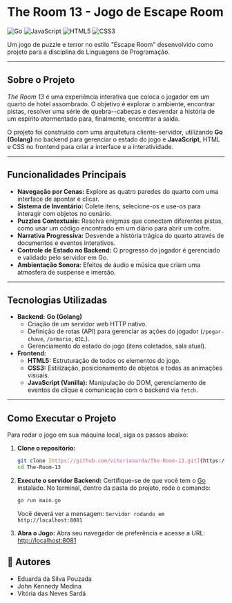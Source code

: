 #  The Room 13 - Jogo de Escape Room

![Go](https://img.shields.io/badge/Go-00ADD8?style=for-the-badge&logo=go&logoColor=white)
![JavaScript](https://img.shields.io/badge/JavaScript-F7DF1E?style=for-the-badge&logo=javascript&logoColor=black)
![HTML5](https://img.shields.io/badge/HTML5-E34F26?style=for-the-badge&logo=html5&logoColor=white)
![CSS3](https://img.shields.io/badge/CSS3-1572B6?style=for-the-badge&logo=css3&logoColor=white)

Um jogo de puzzle e terror no estilo "Escape Room" desenvolvido como projeto para a disciplina de Linguagens de Programação.

---

##  Sobre o Projeto

*The Room 13* é uma experiência interativa que coloca o jogador em um quarto de hotel assombrado. O objetivo é explorar o ambiente, encontrar pistas, resolver uma série de quebra--cabeças e desvendar a história de um espírito atormentado para, finalmente, encontrar a saída.

O projeto foi construído com uma arquitetura cliente-servidor, utilizando **Go (Golang)** no backend para gerenciar o estado do jogo e **JavaScript**, HTML e CSS no frontend para criar a interface e a interatividade.

---

##  Funcionalidades Principais

* **Navegação por Cenas:** Explore as quatro paredes do quarto com uma interface de apontar e clicar.
* **Sistema de Inventário:** Colete itens, selecione-os e use-os para interagir com objetos no cenário.
* **Puzzles Contextuais:** Resolva enigmas que conectam diferentes pistas, como usar um código encontrado em um diário para abrir um cofre.
* **Narrativa Progressiva:** Desvende a história trágica do quarto através de documentos e eventos interativos.
* **Controle de Estado no Backend:** O progresso do jogador é gerenciado e validado pelo servidor em Go.
* **Ambientação Sonora:** Efeitos de áudio e música que criam uma atmosfera de suspense e imersão.

---

##  Tecnologias Utilizadas

* **Backend:** **Go (Golang)**
    * Criação de um servidor web HTTP nativo.
    * Definição de rotas (API) para gerenciar as ações do jogador (`/pegar-chave`, `/armario`, etc.).
    * Gerenciamento do estado do jogo (itens coletados, sala atual).
* **Frontend:**
    * **HTML5:** Estruturação de todos os elementos do jogo.
    * **CSS3:** Estilização, posicionamento de objetos e todas as animações visuais.
    * **JavaScript (Vanilla):** Manipulação do DOM, gerenciamento de eventos de clique e comunicação com o backend via `fetch`.

---

##  Como Executar o Projeto

Para rodar o jogo em sua máquina local, siga os passos abaixo:

1.  **Clone o repositório:**
    ```bash
    git clone [https://github.com/vitoriasarda/The-Room-13.git](https://github.com/vitoriasarda/The-Room-13.git)
    cd The-Room-13
    ```

2.  **Execute o servidor Backend:**
    Certifique-se de que você tem o [Go](https://go.dev/doc/install) instalado. No terminal, dentro da pasta do projeto, rode o comando:
    ```bash
    go run main.go
    ```
    Você deverá ver a mensagem: `Servidor rodando em http://localhost:8081`

3.  **Abra o Jogo:**
    Abra seu navegador de preferência e acesse a URL:
    [http://localhost:8081](http://localhost:8081)


## 👥 Autores

* Eduarda da Silva Pouzada
* John Kennedy Medina
* Vitória das Neves Sardá
